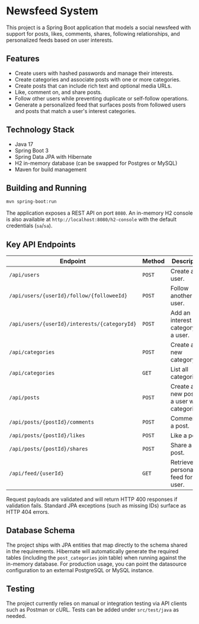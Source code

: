 # Newsfeed System

This project is a Spring Boot application that models a social newsfeed with support for posts, likes, comments, shares, following relationships, and personalized feeds based on user interests.

## Features

- Create users with hashed passwords and manage their interests.
- Create categories and associate posts with one or more categories.
- Create posts that can include rich text and optional media URLs.
- Like, comment on, and share posts.
- Follow other users while preventing duplicate or self-follow operations.
- Generate a personalized feed that surfaces posts from followed users and posts that match a user's interest categories.

## Technology Stack

- Java 17
- Spring Boot 3
- Spring Data JPA with Hibernate
- H2 in-memory database (can be swapped for Postgres or MySQL)
- Maven for build management

## Building and Running

```bash
mvn spring-boot:run
```

The application exposes a REST API on port `8080`. An in-memory H2 console is also available at `http://localhost:8080/h2-console` with the default credentials (`sa`/`sa`).

## Key API Endpoints

| Endpoint | Method | Description |
| --- | --- | --- |
| `/api/users` | `POST` | Create a user. |
| `/api/users/{userId}/follow/{followeeId}` | `POST` | Follow another user. |
| `/api/users/{userId}/interests/{categoryId}` | `POST` | Add an interest category to a user. |
| `/api/categories` | `POST` | Create a new category. |
| `/api/categories` | `GET` | List all categories. |
| `/api/posts` | `POST` | Create a new post for a user with categories. |
| `/api/posts/{postId}/comments` | `POST` | Comment on a post. |
| `/api/posts/{postId}/likes` | `POST` | Like a post. |
| `/api/posts/{postId}/shares` | `POST` | Share a post. |
| `/api/feed/{userId}` | `GET` | Retrieve the personalized feed for a user. |

Request payloads are validated and will return HTTP 400 responses if validation fails. Standard JPA exceptions (such as missing IDs) surface as HTTP 404 errors.

## Database Schema

The project ships with JPA entities that map directly to the schema shared in the requirements. Hibernate will automatically generate the required tables (including the `post_categories` join table) when running against the in-memory database. For production usage, you can point the datasource configuration to an external PostgreSQL or MySQL instance.

## Testing

The project currently relies on manual or integration testing via API clients such as Postman or cURL. Tests can be added under `src/test/java` as needed.
